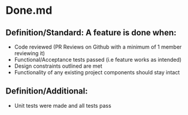 # Done.md
## Definition/Standard: A feature is done when:
- Code reviewed (PR Reviews on Github with a minimum of 1 member reviewing it) 
- Functional/Acceptance tests passed (i.e feature works as intended)
- Design constraints outlined are met
- Functionality of any existing project components should stay intact

## Definition/Additional:
- Unit tests were made and all tests pass
